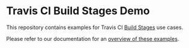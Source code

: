 # Travis CI Build Stages Demo

This repository contains examples for Travis CI [Build Stages](docs.travis-ci.com/user/build-stages/) use cases. 

Please refer to our documentation for an [overview of these examples](docs.travis-ci.com/user/build-stages/#Examples).
